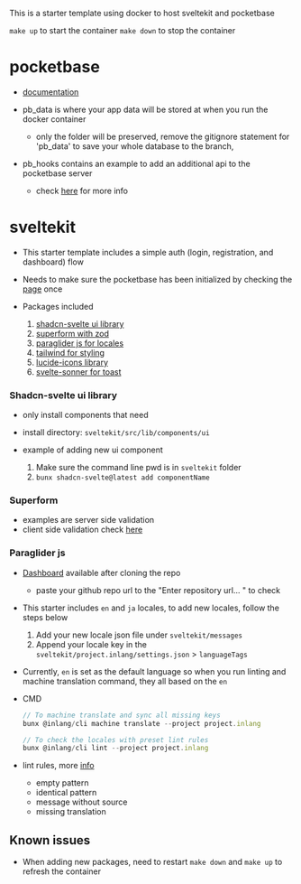 This is a starter template using docker to host sveltekit and pocketbase

`make up` to start the container
`make down` to stop the container

# pocketbase

- [documentation](https://pocketbase.io/)
- pb_data is where your app data will be stored at when you run the docker container

  - only the folder will be preserved, remove the gitignore statement for 'pb_data' to save your whole database to the branch,

- pb_hooks contains an example to add an additional api to the pocketbase server
  - check [here](https://pocketbase.io/docs/js-overview/) for more info

# sveltekit

- This starter template includes a simple auth (login, registration, and dashboard) flow
- Needs to make sure the pocketbase has been initialized by checking the [page](http://localhost:8090/_) once

- Packages included

  1. [shadcn-svelte ui library](https://www.shadcn-svelte.com/)
  2. [superform with zod](https://superforms.rocks/)
  3. [paraglider js for locales](https://inlang.com/m/gerre34r/library-inlang-paraglideJs)
  4. [tailwind for styling](https://tailwindcss.com/)
  5. [lucide-icons library](https://lucide.dev/icons/)
  6. [svelte-sonner for toast](https://svelte-sonner.vercel.app/)

### Shadcn-svelte ui library

- only install components that need
- install directory: `sveltekit/src/lib/components/ui`
- example of adding new ui component

  1. Make sure the command line pwd is in `sveltekit` folder
  2. `bunx shadcn-svelte@latest add componentName`

### Superform

- examples are server side validation
- client side validation check [here](https://superforms.rocks/concepts/client-validation)

### Paraglider js

- [Dashboard](https://fink.inlang.com/) available after cloning the repo
  - paste your github repo url to the "Enter repository url... " to check
- This starter includes `en` and `ja` locales, to add new locales, follow the steps below
  1. Add your new locale json file under `sveltekit/messages`
  2. Append your locale key in the `sveltekit/project.inlang/settings.json` > `languageTags`
- Currently, `en` is set as the default language so when you run linting and machine translation command, they all based on the `en`
- CMD

  ```js
  // To machine translate and sync all missing keys
  bunx @inlang/cli machine translate --project project.inlang

  // To check the locales with preset lint rules
  bunx @inlang/cli lint --project project.inlang
  ```

- lint rules, more [info](https://inlang.com/c/lint-rules)
  - empty pattern
  - identical pattern
  - message without source
  - missing translation

## Known issues

- When adding new packages, need to restart `make down` and `make up` to refresh the container

